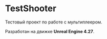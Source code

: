 # TestShooter

Тестовый проект по работе с мультиплеером.

Разработан на движке **Unreal Engine 4.27**.
